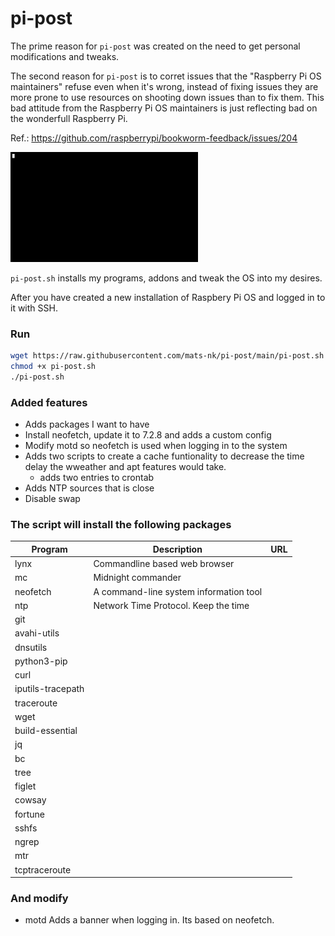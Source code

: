 # pi-post

The prime reason for `pi-post` was created on the need to get personal modifications and tweaks.

The second reason for `pi-post` is to corret issues that the "Raspberry Pi OS maintainers" refuse even when it's wrong, instead of fixing issues they are more prone to use resources on shooting down issues than to fix them. This bad attitude from the Raspberry Pi OS maintainers is just reflecting bad on the wonderfull Raspberry Pi.

Ref.: https://github.com/raspberrypi/bookworm-feedback/issues/204

<img src="https://github.com/mats-nk/pi-post/blob/main/images/neofetch.gif" width="300">

`pi-post.sh` installs my programs, addons and tweak the OS into my desires.

After you have created a new installation of Raspbery Pi OS and logged in to it with SSH.

### Run
```bash
wget https://raw.githubusercontent.com/mats-nk/pi-post/main/pi-post.sh
chmod +x pi-post.sh
./pi-post.sh
```

### Added features
- Adds packages I want to have
- Install neofetch, update it to 7.2.8 and adds a custom config
- Modify motd so neofetch is used when logging in to the system
- Adds two scripts to create a cache funtionality to decrease the time delay the wweather and apt features would take.
  - adds two entries to crontab
- Adds NTP sources that is close
- Disable swap


### The script will install the following packages
| Program           | Description                            | URL |
| ---               | ---                                    | --- |
| lynx              | Commandline based web browser          |     |
| mc                | Midnight commander                     |     |
| neofetch          | A command-line system information tool |     |
| ntp               | Network Time Protocol. Keep the time   |     |
| git               |                                        |     |
| avahi-utils       |                                        |     |
| dnsutils          |                                        |     |
| python3-pip       |                                        |     |
| curl              |                                        |     |
| iputils-tracepath |                                        |     |
| traceroute        |                                        |     |
| wget              |                                        |     |
| build-essential   |                                        |     |
| jq                |                                        |     |
| bc                |                                        |     |
| tree              |                                        |     |
| figlet            |                                        |     |
| cowsay            |                                        |     |
| fortune           |                                        |     |
| sshfs             |                                        |     |
| ngrep             |                                        |     |
| mtr               |                                        |     |
| tcptraceroute     |                                        |     |

### And modify 
- motd 
Adds a banner when logging in. Its based on neofetch.

